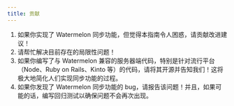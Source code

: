 ```yaml
---
title: 贡献
---
```


1. 如果你实现了 Watermelon 同步功能，但觉得本指南令人困惑，请贡献改进建议！
2. 请帮忙解决目前存在的局限性问题！
3. 如果你编写了与 Watermelon 兼容的服务器端代码，特别是针对流行平台（Node、Ruby on Rails、Kinto 等）的代码，请将其开源并告知我们！这将极大地简化人们实现同步功能的过程。
4. 如果你发现了 Watermelon 同步功能的 bug，请报告该问题！并且，如果可能的话，编写回归测试以确保问题不会再次出现。
